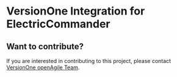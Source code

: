 # VersionOne Integration for ElectricCommander

## Want to contribute?
If you are interested in contributing to this project, please contact [VersionOne openAgile Team](mailto:openAgileSupport@versionone.com).
